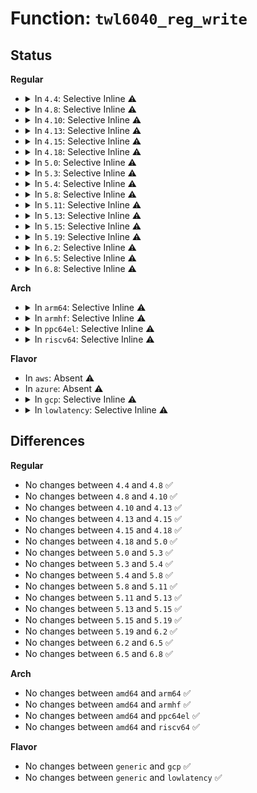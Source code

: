 # Function: <code>twl6040_reg_write</code>

## Status
<b>Regular</b>
<ul>
<li>
<details>
<summary>In <code>4.4</code>: Selective Inline ⚠️</summary>

```c
int twl6040_reg_write(struct twl6040 *twl6040, unsigned int reg, u8 val);
```

**Collision:** Unique Global

**Inline:** Selective

**Transformation:** False

**Instances:**

```
In drivers/mfd/twl6040.c (ffffffff815899a0)
Location: drivers/mfd/twl6040.c:122
Inline: True
Inline callers:
  - drivers/mfd/twl6040.c:twl6040_set_pll
  - drivers/mfd/twl6040.c:twl6040_set_pll
  - drivers/mfd/twl6040.c:twl6040_set_pll
  - drivers/mfd/twl6040.c:twl6040_set_pll
  - drivers/mfd/twl6040.c:twl6040_set_pll
  - drivers/mfd/twl6040.c:twl6040_set_pll
  - drivers/mfd/twl6040.c:twl6040_set_pll
  - drivers/mfd/twl6040.c:twl6040_power
  - drivers/mfd/twl6040.c:twl6040_power
  - drivers/mfd/twl6040.c:twl6040_power
  - drivers/mfd/twl6040.c:twl6040_power
  - drivers/mfd/twl6040.c:twl6040_power
  - drivers/mfd/twl6040.c:twl6040_power
  - drivers/mfd/twl6040.c:twl6040_power
  - drivers/mfd/twl6040.c:twl6040_power
  - drivers/mfd/twl6040.c:twl6040_power
  - drivers/mfd/twl6040.c:twl6040_power
  - drivers/mfd/twl6040.c:twl6040_power
  - drivers/mfd/twl6040.c:twl6040_power
  - drivers/mfd/twl6040.c:twl6040_power
  - drivers/mfd/twl6040.c:twl6040_power
```
**Symbols:**

```
ffffffff815899a0-ffffffff815899b7: twl6040_reg_write (STB_GLOBAL)
```
</details>
</li>
<li>
<details>
<summary>In <code>4.8</code>: Selective Inline ⚠️</summary>

```c
int twl6040_reg_write(struct twl6040 *twl6040, unsigned int reg, u8 val);
```

**Collision:** Unique Global

**Inline:** Selective

**Transformation:** False

**Instances:**

```
In drivers/mfd/twl6040.c (ffffffff815df019)
Location: drivers/mfd/twl6040.c:122
Inline: True
Inline callers:
  - drivers/mfd/twl6040.c:twl6040_set_pll
  - drivers/mfd/twl6040.c:twl6040_set_pll
  - drivers/mfd/twl6040.c:twl6040_set_pll
  - drivers/mfd/twl6040.c:twl6040_set_pll
  - drivers/mfd/twl6040.c:twl6040_set_pll
  - drivers/mfd/twl6040.c:twl6040_set_pll
  - drivers/mfd/twl6040.c:twl6040_set_pll
  - drivers/mfd/twl6040.c:twl6040_power
  - drivers/mfd/twl6040.c:twl6040_power
  - drivers/mfd/twl6040.c:twl6040_power
  - drivers/mfd/twl6040.c:twl6040_power
  - drivers/mfd/twl6040.c:twl6040_power
  - drivers/mfd/twl6040.c:twl6040_power
  - drivers/mfd/twl6040.c:twl6040_power
  - drivers/mfd/twl6040.c:twl6040_power
  - drivers/mfd/twl6040.c:twl6040_power
  - drivers/mfd/twl6040.c:twl6040_power
  - drivers/mfd/twl6040.c:twl6040_power
  - drivers/mfd/twl6040.c:twl6040_power
  - drivers/mfd/twl6040.c:twl6040_power
  - drivers/mfd/twl6040.c:twl6040_power
```
**Symbols:**

```
ffffffff815de9f0-ffffffff815dea07: twl6040_reg_write (STB_GLOBAL)
```
</details>
</li>
<li>
<details>
<summary>In <code>4.10</code>: Selective Inline ⚠️</summary>

```c
int twl6040_reg_write(struct twl6040 *twl6040, unsigned int reg, u8 val);
```

**Collision:** Unique Global

**Inline:** Selective

**Transformation:** False

**Instances:**

```
In drivers/mfd/twl6040.c (ffffffff8160bcb9)
Location: drivers/mfd/twl6040.c:122
Inline: True
Inline callers:
  - drivers/mfd/twl6040.c:twl6040_set_pll
  - drivers/mfd/twl6040.c:twl6040_set_pll
  - drivers/mfd/twl6040.c:twl6040_set_pll
  - drivers/mfd/twl6040.c:twl6040_set_pll
  - drivers/mfd/twl6040.c:twl6040_set_pll
  - drivers/mfd/twl6040.c:twl6040_set_pll
  - drivers/mfd/twl6040.c:twl6040_set_pll
  - drivers/mfd/twl6040.c:twl6040_power
  - drivers/mfd/twl6040.c:twl6040_power
  - drivers/mfd/twl6040.c:twl6040_power
  - drivers/mfd/twl6040.c:twl6040_power
  - drivers/mfd/twl6040.c:twl6040_power
  - drivers/mfd/twl6040.c:twl6040_power
  - drivers/mfd/twl6040.c:twl6040_power
  - drivers/mfd/twl6040.c:twl6040_power
  - drivers/mfd/twl6040.c:twl6040_power
  - drivers/mfd/twl6040.c:twl6040_power
  - drivers/mfd/twl6040.c:twl6040_power
  - drivers/mfd/twl6040.c:twl6040_power
  - drivers/mfd/twl6040.c:twl6040_power
  - drivers/mfd/twl6040.c:twl6040_power
```
**Symbols:**

```
ffffffff8160b680-ffffffff8160b697: twl6040_reg_write (STB_GLOBAL)
```
</details>
</li>
<li>
<details>
<summary>In <code>4.13</code>: Selective Inline ⚠️</summary>

```c
int twl6040_reg_write(struct twl6040 *twl6040, unsigned int reg, u8 val);
```

**Collision:** Unique Global

**Inline:** Selective

**Transformation:** False

**Instances:**

```
In drivers/mfd/twl6040.c (ffffffff8161fdc1)
Location: drivers/mfd/twl6040.c:122
Inline: True
Inline callers:
  - drivers/mfd/twl6040.c:twl6040_set_pll
  - drivers/mfd/twl6040.c:twl6040_set_pll
  - drivers/mfd/twl6040.c:twl6040_set_pll
  - drivers/mfd/twl6040.c:twl6040_set_pll
  - drivers/mfd/twl6040.c:twl6040_set_pll
  - drivers/mfd/twl6040.c:twl6040_set_pll
  - drivers/mfd/twl6040.c:twl6040_set_pll
  - drivers/mfd/twl6040.c:twl6040_power
  - drivers/mfd/twl6040.c:twl6040_power
  - drivers/mfd/twl6040.c:twl6040_power
  - drivers/mfd/twl6040.c:twl6040_power
  - drivers/mfd/twl6040.c:twl6040_power
  - drivers/mfd/twl6040.c:twl6040_power
  - drivers/mfd/twl6040.c:twl6040_power
  - drivers/mfd/twl6040.c:twl6040_power
  - drivers/mfd/twl6040.c:twl6040_power
  - drivers/mfd/twl6040.c:twl6040_power
  - drivers/mfd/twl6040.c:twl6040_power
  - drivers/mfd/twl6040.c:twl6040_power
  - drivers/mfd/twl6040.c:twl6040_power
  - drivers/mfd/twl6040.c:twl6040_power
```
**Symbols:**

```
ffffffff8161f790-ffffffff8161f7a7: twl6040_reg_write (STB_GLOBAL)
```
</details>
</li>
<li>
<details>
<summary>In <code>4.15</code>: Selective Inline ⚠️</summary>

```c
int twl6040_reg_write(struct twl6040 *twl6040, unsigned int reg, u8 val);
```

**Collision:** Unique Global

**Inline:** Selective

**Transformation:** False

**Instances:**

```
In drivers/mfd/twl6040.c (ffffffff81688601)
Location: drivers/mfd/twl6040.c:126
Inline: True
Inline callers:
  - drivers/mfd/twl6040.c:twl6040_set_pll
  - drivers/mfd/twl6040.c:twl6040_set_pll
  - drivers/mfd/twl6040.c:twl6040_set_pll
  - drivers/mfd/twl6040.c:twl6040_set_pll
  - drivers/mfd/twl6040.c:twl6040_set_pll
  - drivers/mfd/twl6040.c:twl6040_set_pll
  - drivers/mfd/twl6040.c:twl6040_set_pll
  - drivers/mfd/twl6040.c:twl6040_power
  - drivers/mfd/twl6040.c:twl6040_power
  - drivers/mfd/twl6040.c:twl6040_power
  - drivers/mfd/twl6040.c:twl6040_power
  - drivers/mfd/twl6040.c:twl6040_power
  - drivers/mfd/twl6040.c:twl6040_power
  - drivers/mfd/twl6040.c:twl6040_power
  - drivers/mfd/twl6040.c:twl6040_power
  - drivers/mfd/twl6040.c:twl6040_power
  - drivers/mfd/twl6040.c:twl6040_power
  - drivers/mfd/twl6040.c:twl6040_power
  - drivers/mfd/twl6040.c:twl6040_power
  - drivers/mfd/twl6040.c:twl6040_power
  - drivers/mfd/twl6040.c:twl6040_power
```
**Symbols:**

```
ffffffff81687fd0-ffffffff81687fe7: twl6040_reg_write (STB_GLOBAL)
```
</details>
</li>
<li>
<details>
<summary>In <code>4.18</code>: Selective Inline ⚠️</summary>

```c
int twl6040_reg_write(struct twl6040 *twl6040, unsigned int reg, u8 val);
```

**Collision:** Unique Global

**Inline:** Selective

**Transformation:** False

**Instances:**

```
In drivers/mfd/twl6040.c (ffffffff816c4772)
Location: drivers/mfd/twl6040.c:126
Inline: True
Inline callers:
  - drivers/mfd/twl6040.c:twl6040_set_pll
  - drivers/mfd/twl6040.c:twl6040_set_pll
  - drivers/mfd/twl6040.c:twl6040_set_pll
  - drivers/mfd/twl6040.c:twl6040_set_pll
  - drivers/mfd/twl6040.c:twl6040_set_pll
  - drivers/mfd/twl6040.c:twl6040_set_pll
  - drivers/mfd/twl6040.c:twl6040_set_pll
  - drivers/mfd/twl6040.c:twl6040_power
  - drivers/mfd/twl6040.c:twl6040_power
  - drivers/mfd/twl6040.c:twl6040_power
  - drivers/mfd/twl6040.c:twl6040_power
  - drivers/mfd/twl6040.c:twl6040_power
  - drivers/mfd/twl6040.c:twl6040_power
  - drivers/mfd/twl6040.c:twl6040_power
  - drivers/mfd/twl6040.c:twl6040_power
  - drivers/mfd/twl6040.c:twl6040_power
  - drivers/mfd/twl6040.c:twl6040_power
  - drivers/mfd/twl6040.c:twl6040_power
  - drivers/mfd/twl6040.c:twl6040_power
  - drivers/mfd/twl6040.c:twl6040_power
  - drivers/mfd/twl6040.c:twl6040_power
```
**Symbols:**

```
ffffffff816c4100-ffffffff816c4117: twl6040_reg_write (STB_GLOBAL)
```
</details>
</li>
<li>
<details>
<summary>In <code>5.0</code>: Selective Inline ⚠️</summary>

```c
int twl6040_reg_write(struct twl6040 *twl6040, unsigned int reg, u8 val);
```

**Collision:** Unique Global

**Inline:** Selective

**Transformation:** False

**Instances:**

```
In drivers/mfd/twl6040.c (ffffffff816e5b62)
Location: drivers/mfd/twl6040.c:126
Inline: True
Inline callers:
  - drivers/mfd/twl6040.c:twl6040_set_pll
  - drivers/mfd/twl6040.c:twl6040_set_pll
  - drivers/mfd/twl6040.c:twl6040_set_pll
  - drivers/mfd/twl6040.c:twl6040_set_pll
  - drivers/mfd/twl6040.c:twl6040_set_pll
  - drivers/mfd/twl6040.c:twl6040_set_pll
  - drivers/mfd/twl6040.c:twl6040_set_pll
  - drivers/mfd/twl6040.c:twl6040_power
  - drivers/mfd/twl6040.c:twl6040_power
  - drivers/mfd/twl6040.c:twl6040_power
  - drivers/mfd/twl6040.c:twl6040_power
  - drivers/mfd/twl6040.c:twl6040_power
  - drivers/mfd/twl6040.c:twl6040_power
  - drivers/mfd/twl6040.c:twl6040_power
  - drivers/mfd/twl6040.c:twl6040_power
  - drivers/mfd/twl6040.c:twl6040_power
  - drivers/mfd/twl6040.c:twl6040_power
  - drivers/mfd/twl6040.c:twl6040_power
  - drivers/mfd/twl6040.c:twl6040_power
  - drivers/mfd/twl6040.c:twl6040_power
  - drivers/mfd/twl6040.c:twl6040_power
```
**Symbols:**

```
ffffffff816e54f0-ffffffff816e5507: twl6040_reg_write (STB_GLOBAL)
```
</details>
</li>
<li>
<details>
<summary>In <code>5.3</code>: Selective Inline ⚠️</summary>

```c
int twl6040_reg_write(struct twl6040 *twl6040, unsigned int reg, u8 val);
```

**Collision:** Unique Global

**Inline:** Selective

**Transformation:** False

**Instances:**

```
In drivers/mfd/twl6040.c (ffffffff8171f14b)
Location: drivers/mfd/twl6040.c:112
Inline: True
Inline callers:
  - drivers/mfd/twl6040.c:twl6040_set_pll
  - drivers/mfd/twl6040.c:twl6040_set_pll
  - drivers/mfd/twl6040.c:twl6040_set_pll
  - drivers/mfd/twl6040.c:twl6040_set_pll
  - drivers/mfd/twl6040.c:twl6040_set_pll
  - drivers/mfd/twl6040.c:twl6040_set_pll
  - drivers/mfd/twl6040.c:twl6040_set_pll
  - drivers/mfd/twl6040.c:twl6040_power
  - drivers/mfd/twl6040.c:twl6040_power
  - drivers/mfd/twl6040.c:twl6040_power
  - drivers/mfd/twl6040.c:twl6040_power
  - drivers/mfd/twl6040.c:twl6040_power
  - drivers/mfd/twl6040.c:twl6040_power
  - drivers/mfd/twl6040.c:twl6040_power
  - drivers/mfd/twl6040.c:twl6040_power
  - drivers/mfd/twl6040.c:twl6040_power
  - drivers/mfd/twl6040.c:twl6040_power
  - drivers/mfd/twl6040.c:twl6040_power
  - drivers/mfd/twl6040.c:twl6040_power
  - drivers/mfd/twl6040.c:twl6040_power
  - drivers/mfd/twl6040.c:twl6040_power
```
**Symbols:**

```
ffffffff8171ec40-ffffffff8171ec57: twl6040_reg_write (STB_GLOBAL)
```
</details>
</li>
<li>
<details>
<summary>In <code>5.4</code>: Selective Inline ⚠️</summary>

```c
int twl6040_reg_write(struct twl6040 *twl6040, unsigned int reg, u8 val);
```

**Collision:** Unique Global

**Inline:** Selective

**Transformation:** False

**Instances:**

```
In drivers/mfd/twl6040.c (ffffffff8174341b)
Location: drivers/mfd/twl6040.c:112
Inline: True
Inline callers:
  - drivers/mfd/twl6040.c:twl6040_set_pll
  - drivers/mfd/twl6040.c:twl6040_set_pll
  - drivers/mfd/twl6040.c:twl6040_set_pll
  - drivers/mfd/twl6040.c:twl6040_set_pll
  - drivers/mfd/twl6040.c:twl6040_set_pll
  - drivers/mfd/twl6040.c:twl6040_set_pll
  - drivers/mfd/twl6040.c:twl6040_set_pll
  - drivers/mfd/twl6040.c:twl6040_power
  - drivers/mfd/twl6040.c:twl6040_power
  - drivers/mfd/twl6040.c:twl6040_power
  - drivers/mfd/twl6040.c:twl6040_power
  - drivers/mfd/twl6040.c:twl6040_power
  - drivers/mfd/twl6040.c:twl6040_power
  - drivers/mfd/twl6040.c:twl6040_power
  - drivers/mfd/twl6040.c:twl6040_power
  - drivers/mfd/twl6040.c:twl6040_power
  - drivers/mfd/twl6040.c:twl6040_power
  - drivers/mfd/twl6040.c:twl6040_power
  - drivers/mfd/twl6040.c:twl6040_power
  - drivers/mfd/twl6040.c:twl6040_power
  - drivers/mfd/twl6040.c:twl6040_power
```
**Symbols:**

```
ffffffff81742f10-ffffffff81742f27: twl6040_reg_write (STB_GLOBAL)
```
</details>
</li>
<li>
<details>
<summary>In <code>5.8</code>: Selective Inline ⚠️</summary>

```c
int twl6040_reg_write(struct twl6040 *twl6040, unsigned int reg, u8 val);
```

**Collision:** Unique Global

**Inline:** Selective

**Transformation:** False

**Instances:**

```
In drivers/mfd/twl6040.c (ffffffff81801141)
Location: drivers/mfd/twl6040.c:112
Inline: True
Inline callers:
  - drivers/mfd/twl6040.c:twl6040_set_pll
  - drivers/mfd/twl6040.c:twl6040_set_pll
  - drivers/mfd/twl6040.c:twl6040_set_pll
  - drivers/mfd/twl6040.c:twl6040_set_pll
  - drivers/mfd/twl6040.c:twl6040_set_pll
  - drivers/mfd/twl6040.c:twl6040_set_pll
  - drivers/mfd/twl6040.c:twl6040_set_pll
  - drivers/mfd/twl6040.c:twl6040_power_down_manual
  - drivers/mfd/twl6040.c:twl6040_power_down_manual
  - drivers/mfd/twl6040.c:twl6040_power_down_manual
  - drivers/mfd/twl6040.c:twl6040_power_down_manual
  - drivers/mfd/twl6040.c:twl6040_power_down_manual
  - drivers/mfd/twl6040.c:twl6040_power_up_manual
  - drivers/mfd/twl6040.c:twl6040_power_up_manual
  - drivers/mfd/twl6040.c:twl6040_power_up_manual
  - drivers/mfd/twl6040.c:twl6040_power_up_manual
  - drivers/mfd/twl6040.c:twl6040_power_up_manual
  - drivers/mfd/twl6040.c:twl6040_power_up_manual
  - drivers/mfd/twl6040.c:twl6040_power_up_manual
  - drivers/mfd/twl6040.c:twl6040_power_up_manual
  - drivers/mfd/twl6040.c:twl6040_power_up_manual
```
**Symbols:**

```
ffffffff81800ab0-ffffffff81800ac7: twl6040_reg_write (STB_GLOBAL)
```
</details>
</li>
<li>
<details>
<summary>In <code>5.11</code>: Selective Inline ⚠️</summary>

```c
int twl6040_reg_write(struct twl6040 *twl6040, unsigned int reg, u8 val);
```

**Collision:** Unique Global

**Inline:** Selective

**Transformation:** False

**Instances:**

```
In drivers/mfd/twl6040.c (ffffffff81812091)
Location: drivers/mfd/twl6040.c:112
Inline: True
Inline callers:
  - drivers/mfd/twl6040.c:twl6040_set_pll
  - drivers/mfd/twl6040.c:twl6040_set_pll
  - drivers/mfd/twl6040.c:twl6040_set_pll
  - drivers/mfd/twl6040.c:twl6040_set_pll
  - drivers/mfd/twl6040.c:twl6040_set_pll
  - drivers/mfd/twl6040.c:twl6040_set_pll
  - drivers/mfd/twl6040.c:twl6040_set_pll
  - drivers/mfd/twl6040.c:twl6040_power_down_manual
  - drivers/mfd/twl6040.c:twl6040_power_down_manual
  - drivers/mfd/twl6040.c:twl6040_power_down_manual
  - drivers/mfd/twl6040.c:twl6040_power_down_manual
  - drivers/mfd/twl6040.c:twl6040_power_down_manual
  - drivers/mfd/twl6040.c:twl6040_power_up_manual
  - drivers/mfd/twl6040.c:twl6040_power_up_manual
  - drivers/mfd/twl6040.c:twl6040_power_up_manual
  - drivers/mfd/twl6040.c:twl6040_power_up_manual
  - drivers/mfd/twl6040.c:twl6040_power_up_manual
  - drivers/mfd/twl6040.c:twl6040_power_up_manual
  - drivers/mfd/twl6040.c:twl6040_power_up_manual
  - drivers/mfd/twl6040.c:twl6040_power_up_manual
  - drivers/mfd/twl6040.c:twl6040_power_up_manual
```
**Symbols:**

```
ffffffff81811a00-ffffffff81811a17: twl6040_reg_write (STB_GLOBAL)
```
</details>
</li>
<li>
<details>
<summary>In <code>5.13</code>: Selective Inline ⚠️</summary>

```c
int twl6040_reg_write(struct twl6040 *twl6040, unsigned int reg, u8 val);
```

**Collision:** Unique Global

**Inline:** Selective

**Transformation:** False

**Instances:**

```
In drivers/mfd/twl6040.c (ffffffff817f63e7)
Location: drivers/mfd/twl6040.c:112
Inline: True
Inline callers:
  - drivers/mfd/twl6040.c:twl6040_set_pll
  - drivers/mfd/twl6040.c:twl6040_set_pll
  - drivers/mfd/twl6040.c:twl6040_set_pll
  - drivers/mfd/twl6040.c:twl6040_set_pll
  - drivers/mfd/twl6040.c:twl6040_set_pll
  - drivers/mfd/twl6040.c:twl6040_set_pll
  - drivers/mfd/twl6040.c:twl6040_set_pll
  - drivers/mfd/twl6040.c:twl6040_power
  - drivers/mfd/twl6040.c:twl6040_power
  - drivers/mfd/twl6040.c:twl6040_power
  - drivers/mfd/twl6040.c:twl6040_power
  - drivers/mfd/twl6040.c:twl6040_power
  - drivers/mfd/twl6040.c:twl6040_power_up_manual
  - drivers/mfd/twl6040.c:twl6040_power_up_manual
  - drivers/mfd/twl6040.c:twl6040_power_up_manual
  - drivers/mfd/twl6040.c:twl6040_power_up_manual
  - drivers/mfd/twl6040.c:twl6040_power_up_manual
  - drivers/mfd/twl6040.c:twl6040_power_up_manual
  - drivers/mfd/twl6040.c:twl6040_power_up_manual
  - drivers/mfd/twl6040.c:twl6040_power_up_manual
  - drivers/mfd/twl6040.c:twl6040_power_up_manual
```
**Symbols:**

```
ffffffff817f6130-ffffffff817f6147: twl6040_reg_write (STB_GLOBAL)
```
</details>
</li>
<li>
<details>
<summary>In <code>5.15</code>: Selective Inline ⚠️</summary>

```c
int twl6040_reg_write(struct twl6040 *twl6040, unsigned int reg, u8 val);
```

**Collision:** Unique Global

**Inline:** Selective

**Transformation:** False

**Instances:**

```
In drivers/mfd/twl6040.c (ffffffff8187f6e7)
Location: drivers/mfd/twl6040.c:112
Inline: True
Inline callers:
  - drivers/mfd/twl6040.c:twl6040_set_pll
  - drivers/mfd/twl6040.c:twl6040_set_pll
  - drivers/mfd/twl6040.c:twl6040_set_pll
  - drivers/mfd/twl6040.c:twl6040_set_pll
  - drivers/mfd/twl6040.c:twl6040_set_pll
  - drivers/mfd/twl6040.c:twl6040_set_pll
  - drivers/mfd/twl6040.c:twl6040_set_pll
  - drivers/mfd/twl6040.c:twl6040_power
  - drivers/mfd/twl6040.c:twl6040_power
  - drivers/mfd/twl6040.c:twl6040_power
  - drivers/mfd/twl6040.c:twl6040_power
  - drivers/mfd/twl6040.c:twl6040_power
  - drivers/mfd/twl6040.c:twl6040_power_up_manual
  - drivers/mfd/twl6040.c:twl6040_power_up_manual
  - drivers/mfd/twl6040.c:twl6040_power_up_manual
  - drivers/mfd/twl6040.c:twl6040_power_up_manual
  - drivers/mfd/twl6040.c:twl6040_power_up_manual
  - drivers/mfd/twl6040.c:twl6040_power_up_manual
  - drivers/mfd/twl6040.c:twl6040_power_up_manual
  - drivers/mfd/twl6040.c:twl6040_power_up_manual
  - drivers/mfd/twl6040.c:twl6040_power_up_manual
```
**Symbols:**

```
ffffffff8187f420-ffffffff8187f437: twl6040_reg_write (STB_GLOBAL)
```
</details>
</li>
<li>
<details>
<summary>In <code>5.19</code>: Selective Inline ⚠️</summary>

```c
int twl6040_reg_write(struct twl6040 *twl6040, unsigned int reg, u8 val);
```

**Collision:** Unique Global

**Inline:** Selective

**Transformation:** False

**Instances:**

```
In drivers/mfd/twl6040.c (ffffffff819c7cd1)
Location: drivers/mfd/twl6040.c:112
Inline: True
Inline callers:
  - drivers/mfd/twl6040.c:twl6040_set_pll
  - drivers/mfd/twl6040.c:twl6040_set_pll
  - drivers/mfd/twl6040.c:twl6040_set_pll
  - drivers/mfd/twl6040.c:twl6040_set_pll
  - drivers/mfd/twl6040.c:twl6040_set_pll
  - drivers/mfd/twl6040.c:twl6040_set_pll
  - drivers/mfd/twl6040.c:twl6040_set_pll
  - drivers/mfd/twl6040.c:twl6040_power
  - drivers/mfd/twl6040.c:twl6040_power
  - drivers/mfd/twl6040.c:twl6040_power
  - drivers/mfd/twl6040.c:twl6040_power
  - drivers/mfd/twl6040.c:twl6040_power
  - drivers/mfd/twl6040.c:twl6040_power_up_manual
  - drivers/mfd/twl6040.c:twl6040_power_up_manual
  - drivers/mfd/twl6040.c:twl6040_power_up_manual
  - drivers/mfd/twl6040.c:twl6040_power_up_manual
  - drivers/mfd/twl6040.c:twl6040_power_up_manual
  - drivers/mfd/twl6040.c:twl6040_power_up_manual
  - drivers/mfd/twl6040.c:twl6040_power_up_manual
  - drivers/mfd/twl6040.c:twl6040_power_up_manual
  - drivers/mfd/twl6040.c:twl6040_power_up_manual
```
**Symbols:**

```
ffffffff819c79a0-ffffffff819c79c1: twl6040_reg_write (STB_GLOBAL)
```
</details>
</li>
<li>
<details>
<summary>In <code>6.2</code>: Selective Inline ⚠️</summary>

```c
int twl6040_reg_write(struct twl6040 *twl6040, unsigned int reg, u8 val);
```

**Collision:** Unique Global

**Inline:** Selective

**Transformation:** False

**Instances:**

```
In drivers/mfd/twl6040.c (ffffffff81b3ed01)
Location: drivers/mfd/twl6040.c:111
Inline: True
Inline callers:
  - drivers/mfd/twl6040.c:twl6040_set_pll
  - drivers/mfd/twl6040.c:twl6040_set_pll
  - drivers/mfd/twl6040.c:twl6040_set_pll
  - drivers/mfd/twl6040.c:twl6040_set_pll
  - drivers/mfd/twl6040.c:twl6040_set_pll
  - drivers/mfd/twl6040.c:twl6040_set_pll
  - drivers/mfd/twl6040.c:twl6040_set_pll
  - drivers/mfd/twl6040.c:twl6040_power
  - drivers/mfd/twl6040.c:twl6040_power
  - drivers/mfd/twl6040.c:twl6040_power
  - drivers/mfd/twl6040.c:twl6040_power
  - drivers/mfd/twl6040.c:twl6040_power
  - drivers/mfd/twl6040.c:twl6040_power_up_manual
  - drivers/mfd/twl6040.c:twl6040_power_up_manual
  - drivers/mfd/twl6040.c:twl6040_power_up_manual
  - drivers/mfd/twl6040.c:twl6040_power_up_manual
  - drivers/mfd/twl6040.c:twl6040_power_up_manual
  - drivers/mfd/twl6040.c:twl6040_power_up_manual
  - drivers/mfd/twl6040.c:twl6040_power_up_manual
  - drivers/mfd/twl6040.c:twl6040_power_up_manual
  - drivers/mfd/twl6040.c:twl6040_power_up_manual
```
**Symbols:**

```
ffffffff81b3e930-ffffffff81b3e951: twl6040_reg_write (STB_GLOBAL)
```
</details>
</li>
<li>
<details>
<summary>In <code>6.5</code>: Selective Inline ⚠️</summary>

```c
int twl6040_reg_write(struct twl6040 *twl6040, unsigned int reg, u8 val);
```

**Collision:** Unique Global

**Inline:** Selective

**Transformation:** False

**Instances:**

```
In drivers/mfd/twl6040.c (ffffffff81b9218b)
Location: drivers/mfd/twl6040.c:111
Inline: True
Inline callers:
  - drivers/mfd/twl6040.c:twl6040_set_pll
  - drivers/mfd/twl6040.c:twl6040_set_pll
  - drivers/mfd/twl6040.c:twl6040_set_pll
  - drivers/mfd/twl6040.c:twl6040_set_pll
  - drivers/mfd/twl6040.c:twl6040_set_pll
  - drivers/mfd/twl6040.c:twl6040_set_pll
  - drivers/mfd/twl6040.c:twl6040_set_pll
  - drivers/mfd/twl6040.c:twl6040_power
  - drivers/mfd/twl6040.c:twl6040_power
  - drivers/mfd/twl6040.c:twl6040_power
  - drivers/mfd/twl6040.c:twl6040_power
  - drivers/mfd/twl6040.c:twl6040_power
  - drivers/mfd/twl6040.c:twl6040_power_up_manual
  - drivers/mfd/twl6040.c:twl6040_power_up_manual
  - drivers/mfd/twl6040.c:twl6040_power_up_manual
  - drivers/mfd/twl6040.c:twl6040_power_up_manual
  - drivers/mfd/twl6040.c:twl6040_power_up_manual
  - drivers/mfd/twl6040.c:twl6040_power_up_manual
  - drivers/mfd/twl6040.c:twl6040_power_up_manual
  - drivers/mfd/twl6040.c:twl6040_power_up_manual
  - drivers/mfd/twl6040.c:twl6040_power_up_manual
```
**Symbols:**

```
ffffffff81b91db0-ffffffff81b91dd1: twl6040_reg_write (STB_GLOBAL)
```
</details>
</li>
<li>
<details>
<summary>In <code>6.8</code>: Selective Inline ⚠️</summary>

```c
int twl6040_reg_write(struct twl6040 *twl6040, unsigned int reg, u8 val);
```

**Collision:** Unique Global

**Inline:** Selective

**Transformation:** False

**Instances:**

```
In drivers/mfd/twl6040.c (ffffffff81be612b)
Location: drivers/mfd/twl6040.c:109
Inline: True
Inline callers:
  - drivers/mfd/twl6040.c:twl6040_set_pll
  - drivers/mfd/twl6040.c:twl6040_set_pll
  - drivers/mfd/twl6040.c:twl6040_set_pll
  - drivers/mfd/twl6040.c:twl6040_set_pll
  - drivers/mfd/twl6040.c:twl6040_set_pll
  - drivers/mfd/twl6040.c:twl6040_set_pll
  - drivers/mfd/twl6040.c:twl6040_set_pll
  - drivers/mfd/twl6040.c:twl6040_power
  - drivers/mfd/twl6040.c:twl6040_power
  - drivers/mfd/twl6040.c:twl6040_power
  - drivers/mfd/twl6040.c:twl6040_power
  - drivers/mfd/twl6040.c:twl6040_power
  - drivers/mfd/twl6040.c:twl6040_power_up_manual
  - drivers/mfd/twl6040.c:twl6040_power_up_manual
  - drivers/mfd/twl6040.c:twl6040_power_up_manual
  - drivers/mfd/twl6040.c:twl6040_power_up_manual
  - drivers/mfd/twl6040.c:twl6040_power_up_manual
  - drivers/mfd/twl6040.c:twl6040_power_up_manual
  - drivers/mfd/twl6040.c:twl6040_power_up_manual
  - drivers/mfd/twl6040.c:twl6040_power_up_manual
  - drivers/mfd/twl6040.c:twl6040_power_up_manual
```
**Symbols:**

```
ffffffff81be5d50-ffffffff81be5d71: twl6040_reg_write (STB_GLOBAL)
```
</details>
</li>
</ul>
<b>Arch</b>
<ul>
<li>
<details>
<summary>In <code>arm64</code>: Selective Inline ⚠️</summary>

```c
int twl6040_reg_write(struct twl6040 *twl6040, unsigned int reg, u8 val);
```

**Collision:** Unique Global

**Inline:** Selective

**Transformation:** False

**Instances:**

```
In drivers/mfd/twl6040.c (ffff80001093f6e8)
Location: drivers/mfd/twl6040.c:112
Inline: True
Inline callers:
  - drivers/mfd/twl6040.c:twl6040_set_pll
  - drivers/mfd/twl6040.c:twl6040_set_pll
  - drivers/mfd/twl6040.c:twl6040_set_pll
  - drivers/mfd/twl6040.c:twl6040_set_pll
  - drivers/mfd/twl6040.c:twl6040_set_pll
  - drivers/mfd/twl6040.c:twl6040_set_pll
  - drivers/mfd/twl6040.c:twl6040_set_pll
  - drivers/mfd/twl6040.c:twl6040_power
  - drivers/mfd/twl6040.c:twl6040_power
  - drivers/mfd/twl6040.c:twl6040_power
  - drivers/mfd/twl6040.c:twl6040_power
  - drivers/mfd/twl6040.c:twl6040_power
  - drivers/mfd/twl6040.c:twl6040_power
  - drivers/mfd/twl6040.c:twl6040_power
  - drivers/mfd/twl6040.c:twl6040_power
  - drivers/mfd/twl6040.c:twl6040_power
  - drivers/mfd/twl6040.c:twl6040_power
  - drivers/mfd/twl6040.c:twl6040_power
  - drivers/mfd/twl6040.c:twl6040_power
  - drivers/mfd/twl6040.c:twl6040_power
  - drivers/mfd/twl6040.c:twl6040_power
```
**Symbols:**

```
ffff80001093efe0-ffff80001093f024: twl6040_reg_write (STB_GLOBAL)
```
</details>
</li>
<li>
<details>
<summary>In <code>armhf</code>: Selective Inline ⚠️</summary>

```c
int twl6040_reg_write(struct twl6040 *twl6040, unsigned int reg, u8 val);
```

**Collision:** Unique Global

**Inline:** Selective

**Transformation:** False

**Instances:**

```
In drivers/mfd/twl6040.c (c0a28e10)
Location: drivers/mfd/twl6040.c:112
Inline: True
Inline callers:
  - drivers/mfd/twl6040.c:twl6040_set_pll
  - drivers/mfd/twl6040.c:twl6040_set_pll
  - drivers/mfd/twl6040.c:twl6040_set_pll
  - drivers/mfd/twl6040.c:twl6040_set_pll
  - drivers/mfd/twl6040.c:twl6040_set_pll
  - drivers/mfd/twl6040.c:twl6040_set_pll
  - drivers/mfd/twl6040.c:twl6040_set_pll
  - drivers/mfd/twl6040.c:twl6040_power
  - drivers/mfd/twl6040.c:twl6040_power
  - drivers/mfd/twl6040.c:twl6040_power
  - drivers/mfd/twl6040.c:twl6040_power
  - drivers/mfd/twl6040.c:twl6040_power
  - drivers/mfd/twl6040.c:twl6040_power
  - drivers/mfd/twl6040.c:twl6040_power
  - drivers/mfd/twl6040.c:twl6040_power
  - drivers/mfd/twl6040.c:twl6040_power
  - drivers/mfd/twl6040.c:twl6040_power
  - drivers/mfd/twl6040.c:twl6040_power
  - drivers/mfd/twl6040.c:twl6040_power
  - drivers/mfd/twl6040.c:twl6040_power
  - drivers/mfd/twl6040.c:twl6040_power
Direct callers:
  - drivers/gpio/gpio-twl6040.c:twl6040gpo_set
```
**Symbols:**

```
c0a28764-c0a28784: twl6040_reg_write (STB_GLOBAL)
```
</details>
</li>
<li>
<details>
<summary>In <code>ppc64el</code>: Selective Inline ⚠️</summary>

```c
int twl6040_reg_write(struct twl6040 *twl6040, unsigned int reg, u8 val);
```

**Collision:** Unique Global

**Inline:** Selective

**Transformation:** False

**Instances:**

```
In drivers/mfd/twl6040.c (c0000000009e7e38)
Location: drivers/mfd/twl6040.c:112
Inline: True
Inline callers:
  - drivers/mfd/twl6040.c:twl6040_set_pll
  - drivers/mfd/twl6040.c:twl6040_set_pll
  - drivers/mfd/twl6040.c:twl6040_set_pll
  - drivers/mfd/twl6040.c:twl6040_set_pll
  - drivers/mfd/twl6040.c:twl6040_set_pll
  - drivers/mfd/twl6040.c:twl6040_set_pll
  - drivers/mfd/twl6040.c:twl6040_set_pll
  - drivers/mfd/twl6040.c:twl6040_power
  - drivers/mfd/twl6040.c:twl6040_power
  - drivers/mfd/twl6040.c:twl6040_power
  - drivers/mfd/twl6040.c:twl6040_power
  - drivers/mfd/twl6040.c:twl6040_power
  - drivers/mfd/twl6040.c:twl6040_power
  - drivers/mfd/twl6040.c:twl6040_power
  - drivers/mfd/twl6040.c:twl6040_power
  - drivers/mfd/twl6040.c:twl6040_power
  - drivers/mfd/twl6040.c:twl6040_power
  - drivers/mfd/twl6040.c:twl6040_power
  - drivers/mfd/twl6040.c:twl6040_power
  - drivers/mfd/twl6040.c:twl6040_power
  - drivers/mfd/twl6040.c:twl6040_power
```
**Symbols:**

```
c0000000009e7720-c0000000009e7758: twl6040_reg_write (STB_GLOBAL)
```
</details>
</li>
<li>
<details>
<summary>In <code>riscv64</code>: Selective Inline ⚠️</summary>

```c
int twl6040_reg_write(struct twl6040 *twl6040, unsigned int reg, u8 val);
```

**Collision:** Unique Global

**Inline:** Selective

**Transformation:** False

**Instances:**

```
In drivers/mfd/twl6040.c (ffffffe0005b333c)
Location: drivers/mfd/twl6040.c:112
Inline: True
Inline callers:
  - drivers/mfd/twl6040.c:twl6040_set_pll
  - drivers/mfd/twl6040.c:twl6040_set_pll
  - drivers/mfd/twl6040.c:twl6040_set_pll
  - drivers/mfd/twl6040.c:twl6040_set_pll
  - drivers/mfd/twl6040.c:twl6040_set_pll
  - drivers/mfd/twl6040.c:twl6040_set_pll
  - drivers/mfd/twl6040.c:twl6040_set_pll
  - drivers/mfd/twl6040.c:twl6040_power
  - drivers/mfd/twl6040.c:twl6040_power
  - drivers/mfd/twl6040.c:twl6040_power
  - drivers/mfd/twl6040.c:twl6040_power
  - drivers/mfd/twl6040.c:twl6040_power
  - drivers/mfd/twl6040.c:twl6040_power
  - drivers/mfd/twl6040.c:twl6040_power
  - drivers/mfd/twl6040.c:twl6040_power
  - drivers/mfd/twl6040.c:twl6040_power
  - drivers/mfd/twl6040.c:twl6040_power
  - drivers/mfd/twl6040.c:twl6040_power
  - drivers/mfd/twl6040.c:twl6040_power
  - drivers/mfd/twl6040.c:twl6040_power
  - drivers/mfd/twl6040.c:twl6040_power
```
**Symbols:**

```
ffffffe0005b2d12-ffffffe0005b2d4c: twl6040_reg_write (STB_GLOBAL)
```
</details>
</li>
</ul>
<b>Flavor</b>
<ul>
<li>
In <code>aws</code>: Absent ⚠️
</li>
<li>
In <code>azure</code>: Absent ⚠️
</li>
<li>
<details>
<summary>In <code>gcp</code>: Selective Inline ⚠️</summary>

```c
int twl6040_reg_write(struct twl6040 *twl6040, unsigned int reg, u8 val);
```

**Collision:** Unique Global

**Inline:** Selective

**Transformation:** False

**Instances:**

```
In drivers/mfd/twl6040.c (ffffffff817368db)
Location: drivers/mfd/twl6040.c:112
Inline: True
Inline callers:
  - drivers/mfd/twl6040.c:twl6040_set_pll
  - drivers/mfd/twl6040.c:twl6040_set_pll
  - drivers/mfd/twl6040.c:twl6040_set_pll
  - drivers/mfd/twl6040.c:twl6040_set_pll
  - drivers/mfd/twl6040.c:twl6040_set_pll
  - drivers/mfd/twl6040.c:twl6040_set_pll
  - drivers/mfd/twl6040.c:twl6040_set_pll
  - drivers/mfd/twl6040.c:twl6040_power
  - drivers/mfd/twl6040.c:twl6040_power
  - drivers/mfd/twl6040.c:twl6040_power
  - drivers/mfd/twl6040.c:twl6040_power
  - drivers/mfd/twl6040.c:twl6040_power
  - drivers/mfd/twl6040.c:twl6040_power
  - drivers/mfd/twl6040.c:twl6040_power
  - drivers/mfd/twl6040.c:twl6040_power
  - drivers/mfd/twl6040.c:twl6040_power
  - drivers/mfd/twl6040.c:twl6040_power
  - drivers/mfd/twl6040.c:twl6040_power
  - drivers/mfd/twl6040.c:twl6040_power
  - drivers/mfd/twl6040.c:twl6040_power
  - drivers/mfd/twl6040.c:twl6040_power
```
**Symbols:**

```
ffffffff817363d0-ffffffff817363e7: twl6040_reg_write (STB_GLOBAL)
```
</details>
</li>
<li>
<details>
<summary>In <code>lowlatency</code>: Selective Inline ⚠️</summary>

```c
int twl6040_reg_write(struct twl6040 *twl6040, unsigned int reg, u8 val);
```

**Collision:** Unique Global

**Inline:** Selective

**Transformation:** False

**Instances:**

```
In drivers/mfd/twl6040.c (ffffffff81751d1b)
Location: drivers/mfd/twl6040.c:112
Inline: True
Inline callers:
  - drivers/mfd/twl6040.c:twl6040_set_pll
  - drivers/mfd/twl6040.c:twl6040_set_pll
  - drivers/mfd/twl6040.c:twl6040_set_pll
  - drivers/mfd/twl6040.c:twl6040_set_pll
  - drivers/mfd/twl6040.c:twl6040_set_pll
  - drivers/mfd/twl6040.c:twl6040_set_pll
  - drivers/mfd/twl6040.c:twl6040_set_pll
  - drivers/mfd/twl6040.c:twl6040_power
  - drivers/mfd/twl6040.c:twl6040_power
  - drivers/mfd/twl6040.c:twl6040_power
  - drivers/mfd/twl6040.c:twl6040_power
  - drivers/mfd/twl6040.c:twl6040_power
  - drivers/mfd/twl6040.c:twl6040_power
  - drivers/mfd/twl6040.c:twl6040_power
  - drivers/mfd/twl6040.c:twl6040_power
  - drivers/mfd/twl6040.c:twl6040_power
  - drivers/mfd/twl6040.c:twl6040_power
  - drivers/mfd/twl6040.c:twl6040_power
  - drivers/mfd/twl6040.c:twl6040_power
  - drivers/mfd/twl6040.c:twl6040_power
  - drivers/mfd/twl6040.c:twl6040_power
```
**Symbols:**

```
ffffffff81751810-ffffffff81751827: twl6040_reg_write (STB_GLOBAL)
```
</details>
</li>
</ul>

## Differences
<b>Regular</b>
<ul>
<li>
No changes between <code>4.4</code> and <code>4.8</code> ✅
</li>
<li>
No changes between <code>4.8</code> and <code>4.10</code> ✅
</li>
<li>
No changes between <code>4.10</code> and <code>4.13</code> ✅
</li>
<li>
No changes between <code>4.13</code> and <code>4.15</code> ✅
</li>
<li>
No changes between <code>4.15</code> and <code>4.18</code> ✅
</li>
<li>
No changes between <code>4.18</code> and <code>5.0</code> ✅
</li>
<li>
No changes between <code>5.0</code> and <code>5.3</code> ✅
</li>
<li>
No changes between <code>5.3</code> and <code>5.4</code> ✅
</li>
<li>
No changes between <code>5.4</code> and <code>5.8</code> ✅
</li>
<li>
No changes between <code>5.8</code> and <code>5.11</code> ✅
</li>
<li>
No changes between <code>5.11</code> and <code>5.13</code> ✅
</li>
<li>
No changes between <code>5.13</code> and <code>5.15</code> ✅
</li>
<li>
No changes between <code>5.15</code> and <code>5.19</code> ✅
</li>
<li>
No changes between <code>5.19</code> and <code>6.2</code> ✅
</li>
<li>
No changes between <code>6.2</code> and <code>6.5</code> ✅
</li>
<li>
No changes between <code>6.5</code> and <code>6.8</code> ✅
</li>
</ul>
<b>Arch</b>
<ul>
<li>
No changes between <code>amd64</code> and <code>arm64</code> ✅
</li>
<li>
No changes between <code>amd64</code> and <code>armhf</code> ✅
</li>
<li>
No changes between <code>amd64</code> and <code>ppc64el</code> ✅
</li>
<li>
No changes between <code>amd64</code> and <code>riscv64</code> ✅
</li>
</ul>
<b>Flavor</b>
<ul>
<li>
No changes between <code>generic</code> and <code>gcp</code> ✅
</li>
<li>
No changes between <code>generic</code> and <code>lowlatency</code> ✅
</li>
</ul>
